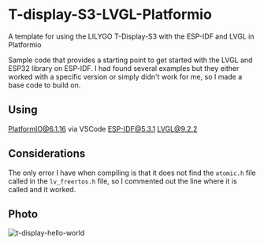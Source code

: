 # T-display-S3-LVGL-Platformio
A template for using the LILYGO T-Display-S3 with the ESP-IDF and LVGL in Platformio

Sample code that provides a starting point to get started with the LVGL and ESP32 library on ESP-IDF. I had found several examples but they either worked with a specific version or simply didn't work for me, so I made a base code to build on.

## Using
PlatformIO@6.1.16 via VSCode
ESP-IDF@5.3.1
LVGL@9.2.2

## Considerations

The only error I have when compiling is that it does not find the `atomic.h` file called in the `lv_freertos.h` file, so I commented out the line where it is called and it worked.

## Photo

![t-display-hello-world](https://github.com/user-attachments/assets/018f0ea9-1f39-4d6b-bf40-ee0dfa5ef46b)
